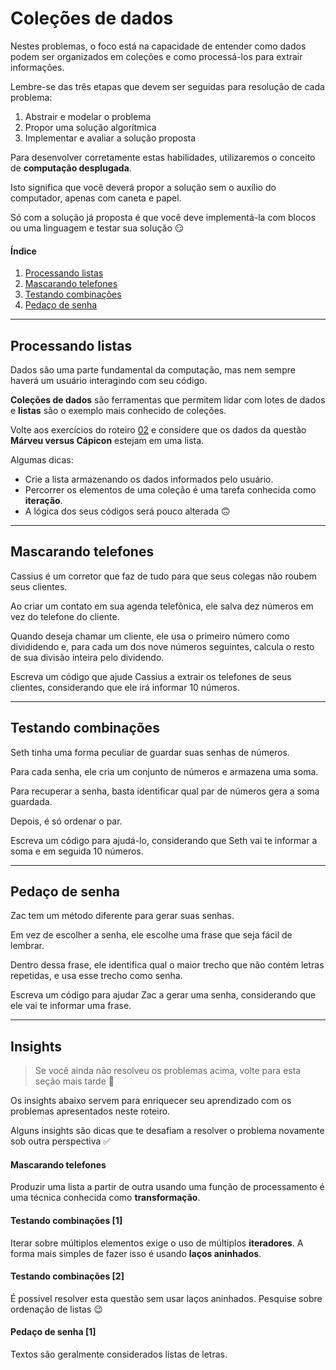 # Coleções de dados

Nestes problemas, o foco está na capacidade de entender como dados podem ser organizados em coleções e como processá-los para extrair informações.

Lembre-se das três etapas que devem ser seguidas para resolução de cada problema:

1. Abstrair e modelar o problema
2. Propor uma solução algorítmica
3. Implementar e avaliar a solução proposta

Para desenvolver corretamente estas habilidades, utilizaremos o conceito de **computação desplugada**.

Isto significa que você deverá propor a solução sem o auxílio do computador, apenas com caneta e papel.

Só com a solução já proposta é que você deve implementá-la com blocos ou uma linguagem e testar sua solução 😏

#### Índice
1. [Processando listas](#processando-listas)
2. [Mascarando telefones](#mascarando-telefones)
3. [Testando combinações](#testando-combinações)
4. [Pedaço de senha](#pedaço-de-senha)

---

## Processando listas

Dados são uma parte fundamental da computação, mas nem sempre haverá um usuário interagindo com seu código.

<!--- 
Dados **persistidos** são dados que em algum momento foram criados artificialmente ou obtidos de usuários, mas que foram armazenados para processamento a qualquer momento.
--->
**Coleções de dados** são ferramentas que permitem lidar com lotes de dados e **listas** são o exemplo mais conhecido de coleções.

Volte aos exercícios do roteiro [02](02.md) e considere que os dados da questão **Márveu versus Cápicon** estejam em uma lista.

Algumas dicas:
- Crie a lista armazenando os dados informados pelo usuário.
- Percorrer os elementos de uma coleção é uma tarefa conhecida como **iteração**.
- A lógica dos seus códigos será pouco alterada 🙃

---

## Mascarando telefones

Cassius é um corretor que faz de tudo para que seus colegas não roubem seus clientes.

Ao criar um contato em sua agenda telefônica, ele salva dez números em vez do telefone do cliente.

Quando deseja chamar um cliente, ele usa o primeiro número como divididendo e, para cada um dos nove números seguintes, calcula o resto de sua divisão inteira pelo dividendo.

Escreva um código que ajude Cassius a extrair os telefones de seus clientes, considerando que ele irá informar 10 números.

---

## Testando combinações

Seth tinha uma forma peculiar de guardar suas senhas de números.

Para cada senha, ele cria um conjunto de números e armazena uma soma. 

Para recuperar a senha, basta identificar qual par de números gera a soma guardada. 

Depois, é só ordenar o par.

Escreva um código para ajudá-lo, considerando que Seth vai te informar a soma e em seguida 10 números.

---

## Pedaço de senha

Zac tem um método diferente para gerar suas senhas.

Em vez de escolher a senha, ele escolhe uma frase que seja fácil de lembrar.

Dentro dessa frase, ele identifica qual o maior trecho que não contém letras repetidas, e usa esse trecho como senha.

Escreva um código para ajudar Zac a gerar uma senha, considerando que ele vai te informar uma frase.

---

## Insights

> Se você ainda não resolveu os problemas acima, volte para esta seção mais tarde 👻

Os insights abaixo servem para enriquecer seu aprendizado com os problemas apresentados neste roteiro.

Alguns insights são dicas que te desafiam a resolver o problema novamente sob outra perspectiva ✅ 

#### Mascarando telefones

Produzir uma lista a partir de outra usando uma função de processamento é uma técnica conhecida como **transformação**.

#### Testando combinações [1]

Iterar sobre múltiplos elementos exige o uso de múltiplos **iteradores**. A forma mais simples de fazer isso é usando **laços aninhados**.

#### Testando combinações [2]

É possível resolver esta questão sem usar laços aninhados. Pesquise sobre ordenação de listas 😉 

#### Pedaço de senha [1]

Textos são geralmente considerados listas de letras.
